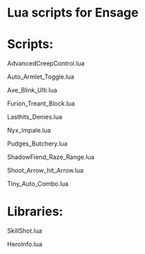 Lua scripts for Ensage
==============
Scripts:
==============
AdvancedCreepControl.lua

Auto_Armlet_Toggle.lua

Axe_Blink_Ulti.lua

Furion_Treant_Block.lua

Lasthits_Denies.lua

Nyx_Impale.lua

Pudges_Butchery.lua

ShadowFiend_Raze_Range.lua

Shoot_Arrow_hit_Arrow.lua

Tiny_Auto_Combo.lua

Libraries:
==============
SkillShot.lua

HeroInfo.lua
